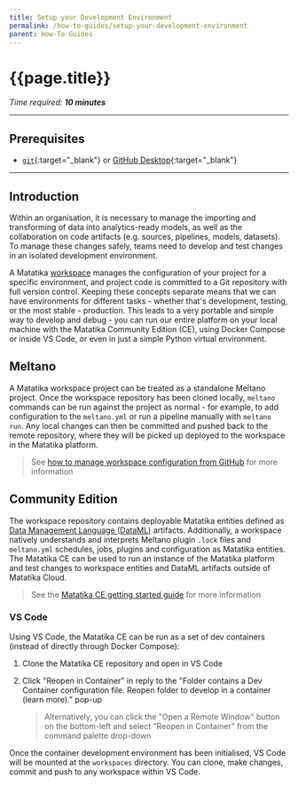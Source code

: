 ```yaml
---
title: Setup your Development Environment
permalink: /how-to-guides/setup-your-development-environment
parent: How-To Guides
---
```


# {{page.title}}

*Time required: **10 minutes***

---

## Prerequisites
- [`git`](https://github.com/git-guides/install-git){:target="_blank"} or [GitHub Desktop](https://desktop.github.com/){:target="_blank"}

---

## Introduction
Within an organisation, it is necessary to manage the importing and transforming of data into analytics-ready models, as well as the collaboration on code artifacts (e.g. sources, pipelines, models, datasets). To manage these changes safely, teams need to develop and test changes in an isolated development environment.

A Matatika [workspace]({{site.baseurl}}/glossary#workspace) manages the configuration of your project for a specific environment, and project code is committed to a Git repository with full version control. Keeping these concepts separate means that we can have environments for different tasks - whether that's development, testing, or the most stable - production. This leads to a very portable and simple way to develop and debug - you can run our entire platform on your local machine with the Matatika Community Edition (CE), using Docker Compose or inside VS Code, or even in just a simple Python virtual environment.

## Meltano
A Matatika workspace project can be treated as a standalone Meltano project. Once the workspace repository has been cloned locally, `meltano` commands can be run against the project as normal - for example, to add configuration to the `meltano.yml` or run a pipeline manually with `meltano run`. Any local changes can then be committed and pushed back to the remote repository, where they will be picked up deployed to the workspace in the Matatika platform.

> See [how to manage workspace configuration from GitHub]({{site.baseurl}}/how-to-guides/manage-workspaces/managing-config-from-github) for more information

## Community Edition
The workspace repository contains deployable Matatika entities defined as [Data Management Language (DataML)]({{site.baseurl}}/dataml) artifacts. Additionally, a workspace natively understands and interprets Meltano plugin `.lock` files and `meltano.yml` schedules, jobs, plugins and configuration as Matatika entities. The Matatika CE can be used to run an instance of the Matatika platform and test changes to workspace entities and DataML artifacts outside of Matatika Cloud.

> See the [Matatika CE getting started guide]({{site.baseurl}}/getting-started/community-edition) for more information

### VS Code
Using VS Code, the Matatika CE can be run as a set of dev containers (instead of directly through Docker Compose):

1. Clone the Matatika CE repository and open in VS Code
1. Click "Reopen in Container" in reply to the "Folder contains a Dev Container configuration file. Reopen folder to develop in a container (learn more)." pop-up

    > Alternatively, you can click the "Open a Remote Window" button on the bottom-left and select "Reopen in Container" from the command palette drop-down

Once the container development environment has been initialised, VS Code will be mounted at the `workspaces` directory. You can clone, make changes, commit and push to any workspace within VS Code.
